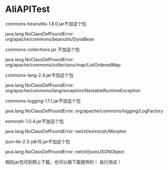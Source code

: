 # AliAPITest

commons-beanutils-1.8.0.jar不加这个包

java.lang.NoClassDefFoundError: org/apache/commons/beanutils/DynaBean

commons-collections.jar 不加这个包

java.lang.NoClassDefFoundError: org/apache/commons/collections/map/ListOrderedMap

commons-lang-2.4.jar不加这个包

java.lang.NoClassDefFoundError: org/apache/commons/lang/exception/NestableRuntimeException

commons-logging-1.1.1.jar不加这个包

java.lang.NoClassDefFoundError: org/apache/commons/logging/LogFactory

ezmorph-1.0.4.jar不加这个包

java.lang.NoClassDefFoundError: net/sf/ezmorph/Morpher

json-lib-2.3-jdk15.jar不加这个包

java.lang.NoClassDefFoundError: net/sf/json/JSONObject

相应jar包可到网上下载，也可以用下面提供的！ 自行测试！